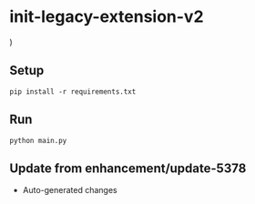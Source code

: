 # init-legacy-extension-v2

)

## Setup

```
pip install -r requirements.txt
```

## Run

```
python main.py
```

## Update from enhancement/update-5378
- Auto-generated changes
